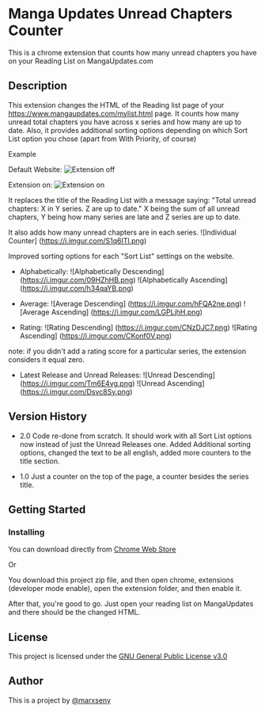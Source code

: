 # Manga Updates Unread Chapters Counter
This is a chrome extension that counts how many unread chapters you have on your Reading List on MangaUpdates.com

## Description
This extension changes the HTML of the Reading list page of your https://www.mangaupdates.com/mylist.html page.
It counts how many unread total chapters you have across x series and how many are up to date. Also, it provides additional sorting options depending on which Sort List option you chose (apart from With Priority, of course)


Example

Default Website:
![Extension off](https://i.imgur.com/NGOJHQS.png)

Extension on:
![Extension on](https://i.imgur.com/pcG5ITE)

It replaces the title of the Reading List with a message saying: "Total unread chapters: X in Y series. Z are up to date."
X being the sum of all unread chapters, Y being how many series are late and Z series are up to date.

It also adds how many unread chapters are in each series. 
![Individual Counter] (https://i.imgur.com/S1q6ITl.png)

Improved sorting options for each "Sort List" settings on the website.

- Alphabetically:
![Alphabetically Descending] (https://i.imgur.com/09HZhHB.png)
![Alphabetically Ascending] (https://i.imgur.com/h34qaYB.png)

- Average:
![Average Descending] (https://i.imgur.com/hFQA2ne.png)
![Average Ascending] (https://i.imgur.com/LGPLjhH.png)

- Rating:
![Rating Descending] (https://i.imgur.com/CNzDJC7.png)
![Rating Ascending] (https://i.imgur.com/CKonf0V.png)

note: if you didn't add a rating score for a particular series, the extension considers it equal zero.

- Latest Release and Unread Releases:
![Unread Descending] (https://i.imgur.com/Tm6E4vg.png)
![Unread Ascending] (https://i.imgur.com/Dsvc8Sy.png)


## Version History

* 2.0 
    Code re-done from scratch. It should work with all Sort List options now instead of just the Unread Releases one. Added Additional sorting options, changed the text to be all english, added more counters to the title section.

* 1.0 
    Just a counter on the top of the page, a counter besides the series title.

## Getting Started

### Installing

You can download directly from [Chrome Web Store](https://chrome.google.com/webstore/detail/manga-updates-unread-coun/aogfongmgngjghcaiidpjolldiblnkek?hl=En&authuser=0) 

Or

You download this project zip file, and then open chrome, extensions (developer mode enable), open the extension folder, and then enable it.

After that, you're good to go. Just open your reading list on MangaUpdates and there should be the changed HTML.

## License
This project is licensed under the [GNU General Public License v3.0](https://github.com/marxseny/Manga-Updates-Unread-Counter/blob/main/LICENSE)

## Author
This is a project by [@marxseny](https://twitter.com/marxseny)



